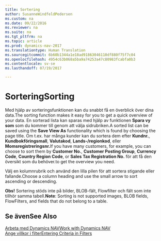 ```yaml
---
title: Sortering
author: SusanneWindfeldPedersen
ms.custom: na
ms.date: 09/22/2016
ms.reviewer: na
ms.suite: na
ms.tgt_pltfrm: na
ms.topic: article
ms.prod: dynamics-nav-2017
ms.translationtype: Human Translation
ms.sourcegitcommit: 6b60b1344a1e18ad91863046110df880f75f7c04
ms.openlocfilehash: 4954c63b068a5ba9a74253a47c80983fcabfa0b3
ms.contentlocale: sv-se
ms.lasthandoff: 07/19/2017

---
```

    
# <a name="sorting"></a><span data-ttu-id="40b47-102">Sortering</span><span class="sxs-lookup"><span data-stu-id="40b47-102">Sorting</span></span>
<span data-ttu-id="40b47-103">Med hjälp av sorteringsfunktionen kan du snabbt få en överblick över dina data.</span><span class="sxs-lookup"><span data-stu-id="40b47-103">The sorting function makes it easy for you to get a quick overview of your data.</span></span> <span data-ttu-id="40b47-104">En sorterad lista kan sparas med hjälp av funktionen **Spara vy som** som du kommer till genom att välja sidrubriken.</span><span class="sxs-lookup"><span data-stu-id="40b47-104">A sorted list can be saved using the **Save View As** functionality which is found by choosing the page title.</span></span> <span data-ttu-id="40b47-105">Om t.ex. har många kunder kan du sortera dem efter **Kundnr.**, **Kundbokföringsmall**, **Valutakod**, **Lands-/regionkod**, eller **Momsregistreringsnr.**</span><span class="sxs-lookup"><span data-stu-id="40b47-105">If you have many customers, for example, you can choose to sort them by **Customer No.**, **Customer Posting Group**, **Currency Code**, **Country Region Code**, or **Sales Tax Registration No.**</span></span> <span data-ttu-id="40b47-106">för att få den översikt som du behöver.</span><span class="sxs-lookup"><span data-stu-id="40b47-106">to get the overview you need.</span></span>

<span data-ttu-id="40b47-107">Välj en kolumnrubrik och använd den lilla pilen för att sortera stigande eller fallande.</span><span class="sxs-lookup"><span data-stu-id="40b47-107">Choose a column heading and use the small arrow to sort ascending or descending.</span></span>  

<span data-ttu-id="40b47-108">**Obs!** Sortering stöds inte på bilder, BLOB-fält, Flowfilter och fält som inte tillhör samma tabell.</span><span class="sxs-lookup"><span data-stu-id="40b47-108">**Note**: Sorting is not supported images, BLOB fields, FlowFilters, and fields that do not belong to a table.</span></span>

## <a name="see-also"></a><span data-ttu-id="40b47-109">Se även</span><span class="sxs-lookup"><span data-stu-id="40b47-109">See Also</span></span>
[<span data-ttu-id="40b47-110">Arbeta med Dynamics NAV</span><span class="sxs-lookup"><span data-stu-id="40b47-110">Work with Dynamics NAV</span></span>](ui-work-product.md)  
[<span data-ttu-id="40b47-111">Ange villkor i filter</span><span class="sxs-lookup"><span data-stu-id="40b47-111">Entering Criteria in Filters</span></span>](ui-enter-criteria-filters.md)


